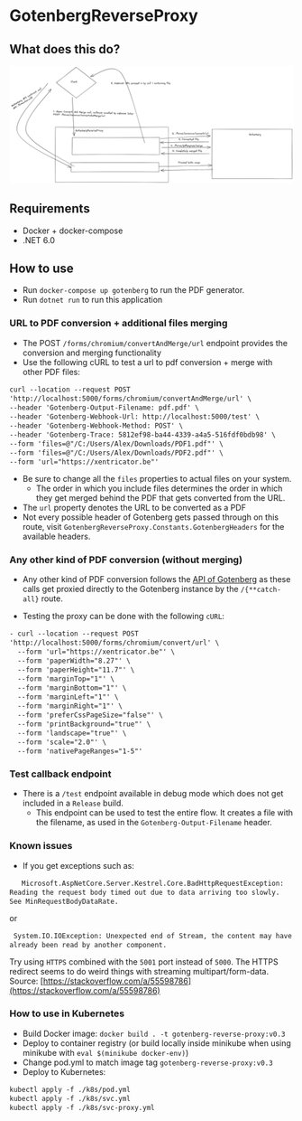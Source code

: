 ﻿# GotenbergReverseProxy

## What does this do?

![image info](./images/schema.png)

## Requirements

- Docker + docker-compose
- .NET 6.0

## How to use

- Run `docker-compose up gotenberg` to run the PDF generator.
- Run `dotnet run` to run this application

### URL to PDF conversion + additional files merging

- The POST `/forms/chromium/convertAndMerge/url` endpoint provides the conversion and merging functionality
- Use the following cURL to test a url to pdf conversion + merge with other PDF files:

```curl 
curl --location --request POST 'http://localhost:5000/forms/chromium/convertAndMerge/url' \
--header 'Gotenberg-Output-Filename: pdf.pdf' \
--header 'Gotenberg-Webhook-Url: http://localhost:5000/test' \
--header 'Gotenberg-Webhook-Method: POST' \
--header 'Gotenberg-Trace: 5812ef98-ba44-4339-a4a5-516fdf0bdb98' \
--form 'files=@"/C:/Users/Alex/Downloads/PDF1.pdf"' \
--form 'files=@"/C:/Users/Alex/Downloads/PDF2.pdf"' \
--form 'url="https://xentricator.be"'
```

- Be sure to change all the `files` properties to actual files on your system.
    - The order in which you include files determines the order in which they get merged behind the PDF that gets converted from the URL.
- The `url` property denotes the URL to be converted as a PDF
- Not every possible header of Gotenberg gets passed through on this route, visit `GotenbergReverseProxy.Constants.GotenbergHeaders` for the available
  headers.

### Any other kind of PDF conversion (without merging)

- Any other kind of PDF conversion follows the [API of Gotenberg](https://gotenberg.dev/docs/modules/api) as these calls get proxied directly to the Gotenberg
  instance by the `/{**catch-all}` route.

- Testing the proxy can be done with the following `cURL`:

```curl
- curl --location --request POST 'http://localhost:5000/forms/chromium/convert/url' \
  --form 'url="https://xentricator.be"' \
  --form 'paperWidth="8.27"' \
  --form 'paperHeight="11.7"' \
  --form 'marginTop="1"' \
  --form 'marginBottom="1"' \
  --form 'marginLeft="1"' \
  --form 'marginRight="1"' \
  --form 'preferCssPageSize="false"' \
  --form 'printBackground="true"' \
  --form 'landscape="true"' \
  --form 'scale="2.0"' \
  --form 'nativePageRanges="1-5"'
```

### Test callback endpoint

- There is a `/test` endpoint available in debug mode which does not get included in a `Release` build.
    - This endpoint can be used to test the entire flow. It creates a file with the filename, as used in the `Gotenberg-Output-Filename` header.

### Known issues

- If you get exceptions such as:

```
   Microsoft.AspNetCore.Server.Kestrel.Core.BadHttpRequestException: Reading the request body timed out due to data arriving too slowly. See MinRequestBodyDataRate.
```

or

```
 System.IO.IOException: Unexpected end of Stream, the content may have already been read by another component.
```

Try using `HTTPS` combined with the `5001` port instead of `5000`. The HTTPS redirect seems to do weird things with streaming multipart/form-data.
Source: [https://stackoverflow.com/a/55598786](https://stackoverflow.com/a/55598786)

### How to use in Kubernetes

- Build Docker image: `docker build . -t gotenberg-reverse-proxy:v0.3`
- Deploy to container registry (or build locally inside minikube when using minikube with `eval $(minikube docker-env)`)
- Change pod.yml to match image tag `gotenberg-reverse-proxy:v0.3`
- Deploy to Kubernetes:

```
kubectl apply -f ./k8s/pod.yml
kubectl apply -f ./k8s/svc.yml
kubectl apply -f ./k8s/svc-proxy.yml
```
